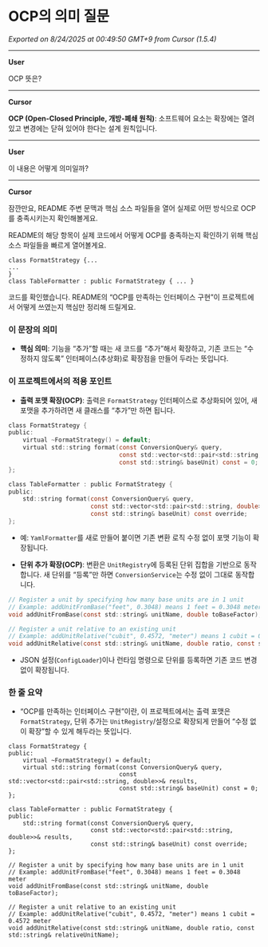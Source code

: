 # OCP의 의미 질문
_Exported on 8/24/2025 at 00:49:50 GMT+9 from Cursor (1.5.4)_

---

**User**

OCP 뜻은?

---

**Cursor**

**OCP (Open-Closed Principle, 개방-폐쇄 원칙)**: 소프트웨어 요소는 확장에는 열려 있고 변경에는 닫혀 있어야 한다는 설계 원칙입니다.

---

**User**

이 내용은 어떻게 의미일까? 

---

**Cursor**

잠깐만요, README 주변 문맥과 핵심 소스 파일들을 열어 실제로 어떤 방식으로 OCP를 충족시키는지 확인해볼게요.

README의 해당 항목이 실제 코드에서 어떻게 OCP를 충족하는지 확인하기 위해 핵심 소스 파일들을 빠르게 열어볼게요.

```plaintext
class FormatStrategy {...
...
}
class TableFormatter : public FormatStrategy { ... }
```

코드를 확인했습니다. README의 “OCP를 만족하는 인터페이스 구현”이 프로젝트에서 어떻게 쓰였는지 핵심만 정리해 드릴게요.

### 이 문장의 의미
- **핵심 의미**: 기능을 “추가”할 때는 새 코드를 “추가”해서 확장하고, 기존 코드는 “수정하지 않도록” 인터페이스(추상화)로 확장점을 만들어 두라는 뜻입니다.

### 이 프로젝트에서의 적용 포인트
- **출력 포맷 확장(OCP)**: 출력은 `FormatStrategy` 인터페이스로 추상화되어 있어, 새 포맷을 추가하려면 새 클래스를 “추가”만 하면 됩니다.
```79:92:src/converter.h
class FormatStrategy {
public:
    virtual ~FormatStrategy() = default;
    virtual std::string format(const ConversionQuery& query,
                               const std::vector<std::pair<std::string, double>>& results,
                               const std::string& baseUnit) const = 0;
};

class TableFormatter : public FormatStrategy {
public:
    std::string format(const ConversionQuery& query,
                       const std::vector<std::pair<std::string, double>>& results,
                       const std::string& baseUnit) const override;
};
```
  - 예: `YamlFormatter`를 새로 만들어 붙이면 기존 변환 로직 수정 없이 포맷 기능이 확장됩니다.

- **단위 추가 확장(OCP)**: 변환은 `UnitRegistry`에 등록된 단위 집합을 기반으로 동작합니다. 새 단위를 “등록”만 하면 `ConversionService`는 수정 없이 그대로 동작합니다.
```26:33:src/converter.h
// Register a unit by specifying how many base units are in 1 unit
// Example: addUnitFromBase("feet", 0.3048) means 1 feet = 0.3048 meter
void addUnitFromBase(const std::string& unitName, double toBaseFactor);

// Register a unit relative to an existing unit
// Example: addUnitRelative("cubit", 0.4572, "meter") means 1 cubit = 0.4572 meter
void addUnitRelative(const std::string& unitName, double ratio, const std::string& relativeUnitName);
```
  - JSON 설정(`ConfigLoader`)이나 런타임 명령으로 단위를 등록하면 기존 코드 변경 없이 확장됩니다.

### 한 줄 요약
- “OCP를 만족하는 인터페이스 구현”이란, 이 프로젝트에서는 출력 포맷은 `FormatStrategy`, 단위 추가는 `UnitRegistry`/설정으로 확장되게 만들어 “수정 없이 확장”할 수 있게 해두라는 뜻입니다.

```plaintext
class FormatStrategy {
public:
    virtual ~FormatStrategy() = default;
    virtual std::string format(const ConversionQuery& query,
                               const std::vector<std::pair<std::string, double>>& results,
                               const std::string& baseUnit) const = 0;
};

class TableFormatter : public FormatStrategy {
public:
    std::string format(const ConversionQuery& query,
                       const std::vector<std::pair<std::string, double>>& results,
                       const std::string& baseUnit) const override;
};
```

```plaintext
// Register a unit by specifying how many base units are in 1 unit
// Example: addUnitFromBase("feet", 0.3048) means 1 feet = 0.3048 meter
void addUnitFromBase(const std::string& unitName, double toBaseFactor);

// Register a unit relative to an existing unit
// Example: addUnitRelative("cubit", 0.4572, "meter") means 1 cubit = 0.4572 meter
void addUnitRelative(const std::string& unitName, double ratio, const std::string& relativeUnitName);
```

